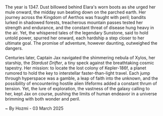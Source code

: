 
The year is 1347.  Dust billowed behind Elara's worn boots as she urged her mule onward, the midday sun beating down on the parched earth.  Her journey across the Kingdom of Aerthos was fraught with peril; bandits lurked in shadowed forests, treacherous mountain passes tested her strength and endurance, and the constant threat of disease hung heavy in the air.  Yet, the whispered tales of the legendary Sunstone, said to hold untold power, spurred her onward, each hardship a step closer to her ultimate goal.  The promise of adventure, however daunting, outweighed the dangers.

Centuries later, Captain Jax navigated the shimmering nebula of Xylos, her starship, the *Stardust Drifter*, a tiny speck against the breathtaking cosmic tapestry.  Her mission: to locate the lost colony of Kepler-186f, a planet rumored to hold the key to interstellar faster-than-light travel.  Each jump through hyperspace was a gamble, a leap of faith into the unknown, and the possibility of encountering hostile alien lifeforms added a constant thrum of tension. Yet, the lure of exploration, the vastness of the galaxy calling to her, kept Jax on course, pushing the limits of human endeavor in a universe brimming with both wonder and peril.

~ By Hozmi - 03 March 2025
